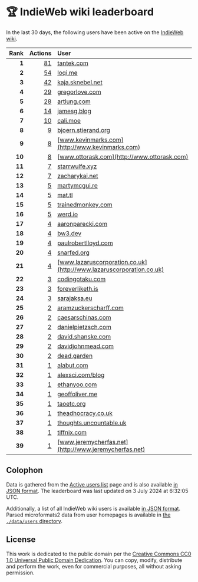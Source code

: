 # 🏆 IndieWeb wiki leaderboard

In the last 30 days, the following users have been active on the [IndieWeb wiki](https://indieweb.org).

| Rank | Actions | User |
|-----:|--------:|:-----|
| **1** | [81](https://indieweb.org/Special:Contributions/Tantek.com) | [tantek.com](http://tantek.com) |
| **2** | [54](https://indieweb.org/Special:Contributions/Loqi.me) | [loqi.me](http://loqi.me) |
| **3** | [42](https://indieweb.org/Special:Contributions/Kaja.sknebel.net) | [kaja.sknebel.net](http://kaja.sknebel.net) |
| **4** | [29](https://indieweb.org/Special:Contributions/Gregorlove.com) | [gregorlove.com](http://gregorlove.com) |
| **5** | [28](https://indieweb.org/Special:Contributions/Artlung.com) | [artlung.com](http://artlung.com) |
| **6** | [14](https://indieweb.org/Special:Contributions/Jamesg.blog) | [jamesg.blog](http://jamesg.blog) |
| **7** | [10](https://indieweb.org/Special:Contributions/Cali.moe) | [cali.moe](http://cali.moe) |
| **8** | [9](https://indieweb.org/Special:Contributions/Bjoern.stierand.org) | [bjoern.stierand.org](http://bjoern.stierand.org) |
| **9** | [8](https://indieweb.org/Special:Contributions/Www.kevinmarks.com) | [www.kevinmarks.com](http://www.kevinmarks.com) |
| **10** | [8](https://indieweb.org/Special:Contributions/Www.ottorask.com) | [www.ottorask.com](http://www.ottorask.com) |
| **11** | [7](https://indieweb.org/Special:Contributions/Starrwulfe.xyz) | [starrwulfe.xyz](http://starrwulfe.xyz) |
| **12** | [7](https://indieweb.org/Special:Contributions/Zacharykai.net) | [zacharykai.net](http://zacharykai.net) |
| **13** | [5](https://indieweb.org/Special:Contributions/Martymcgui.re) | [martymcgui.re](http://martymcgui.re) |
| **14** | [5](https://indieweb.org/Special:Contributions/Mat.tl) | [mat.tl](http://mat.tl) |
| **15** | [5](https://indieweb.org/Special:Contributions/Trainedmonkey.com) | [trainedmonkey.com](http://trainedmonkey.com) |
| **16** | [5](https://indieweb.org/Special:Contributions/Werd.io) | [werd.io](http://werd.io) |
| **17** | [4](https://indieweb.org/Special:Contributions/Aaronparecki.com) | [aaronparecki.com](http://aaronparecki.com) |
| **18** | [4](https://indieweb.org/Special:Contributions/Bw3.dev) | [bw3.dev](http://bw3.dev) |
| **19** | [4](https://indieweb.org/Special:Contributions/Paulrobertlloyd.com) | [paulrobertlloyd.com](http://paulrobertlloyd.com) |
| **20** | [4](https://indieweb.org/Special:Contributions/Snarfed.org) | [snarfed.org](http://snarfed.org) |
| **21** | [4](https://indieweb.org/Special:Contributions/Www.lazaruscorporation.co.uk) | [www.lazaruscorporation.co.uk](http://www.lazaruscorporation.co.uk) |
| **22** | [3](https://indieweb.org/Special:Contributions/Codingotaku.com) | [codingotaku.com](http://codingotaku.com) |
| **23** | [3](https://indieweb.org/Special:Contributions/Foreverliketh.is) | [foreverliketh.is](http://foreverliketh.is) |
| **24** | [3](https://indieweb.org/Special:Contributions/Sarajaksa.eu) | [sarajaksa.eu](http://sarajaksa.eu) |
| **25** | [2](https://indieweb.org/Special:Contributions/Aramzuckerscharff.com) | [aramzuckerscharff.com](http://aramzuckerscharff.com) |
| **26** | [2](https://indieweb.org/Special:Contributions/Caesarschinas.com) | [caesarschinas.com](http://caesarschinas.com) |
| **27** | [2](https://indieweb.org/Special:Contributions/Danielpietzsch.com) | [danielpietzsch.com](http://danielpietzsch.com) |
| **28** | [2](https://indieweb.org/Special:Contributions/David.shanske.com) | [david.shanske.com](http://david.shanske.com) |
| **29** | [2](https://indieweb.org/Special:Contributions/Davidjohnmead.com) | [davidjohnmead.com](http://davidjohnmead.com) |
| **30** | [2](https://indieweb.org/Special:Contributions/Dead.garden) | [dead.garden](http://dead.garden) |
| **31** | [1](https://indieweb.org/Special:Contributions/Alabut.com) | [alabut.com](http://alabut.com) |
| **32** | [1](https://indieweb.org/Special:Contributions/Alexsci.com_blog) | [alexsci.com/blog](http://alexsci.com/blog) |
| **33** | [1](https://indieweb.org/Special:Contributions/Ethanyoo.com) | [ethanyoo.com](http://ethanyoo.com) |
| **34** | [1](https://indieweb.org/Special:Contributions/Geoffoliver.me) | [geoffoliver.me](http://geoffoliver.me) |
| **35** | [1](https://indieweb.org/Special:Contributions/Taoetc.org) | [taoetc.org](http://taoetc.org) |
| **36** | [1](https://indieweb.org/Special:Contributions/Theadhocracy.co.uk) | [theadhocracy.co.uk](http://theadhocracy.co.uk) |
| **37** | [1](https://indieweb.org/Special:Contributions/Thoughts.uncountable.uk) | [thoughts.uncountable.uk](http://thoughts.uncountable.uk) |
| **38** | [1](https://indieweb.org/Special:Contributions/Tiffnix.com) | [tiffnix.com](http://tiffnix.com) |
| **39** | [1](https://indieweb.org/Special:Contributions/Www.jeremycherfas.net) | [www.jeremycherfas.net](http://www.jeremycherfas.net) |


## Colophon

Data is gathered from the [Active users list](https://indieweb.org/Special:ActiveUsers) page and is also available [in JSON format](https://github.com/jgarber623/indieweb-wiki-leaderboard/blob/main/data/leaderboard.json). The leaderboard was last updated on 3 July 2024 at 6:32:05 UTC.

Additionally, a list of all IndieWeb wiki users is available [in JSON format](https://github.com/jgarber623/indieweb-wiki-leaderboard/blob/main/data/users.json). Parsed microformats2 data from user homepages is available in [the `./data/users` directory](https://github.com/jgarber623/indieweb-wiki-leaderboard/blob/main/data/users).

## License

This work is dedicated to the public domain per the [Creative Commons CC0 1.0 Universal Public Domain Dedication](https://creativecommons.org/publicdomain/zero/1.0/). You can copy, modify, distribute and perform the work, even for commercial purposes, all without asking permission.
